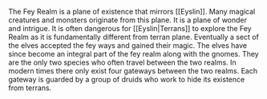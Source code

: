 The Fey Realm is a plane of existence that mirrors [[Eyslin]]. Many magical creatures and monsters originate from this plane. It is a plane of wonder and intrigue. It is often dangerous for [[Eyslin|Terrans]] to explore the Fey Realm as it is fundamentally different from terran plane. Eventually a sect of the elves accepted the fey ways and gained their magic. The elves have since become an integral part of the fey realm along with the gnomes. They are the only two species who often travel between the two realms. In modern times there only exist four gateways between the two realms. Each gateway is guarded by a group of druids who work to hide its existence from terrans. 

